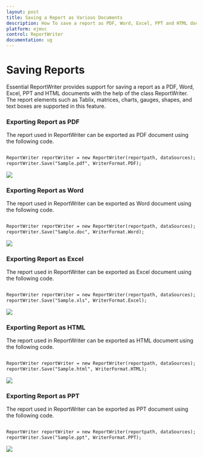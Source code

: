 ```yaml
---
layout: post
title: Saving a Report as Various Documents
description: How To save a report as PDF, Word, Excel, PPT and HTML documents?
platform: ejmvc
control: ReportWriter
documentation: ug
---
```


# Saving Reports

Essential ReportWriter provides support for saving a report as a PDF, Word, Excel, PPT and HTML documents with the help of the class ReportWriter. The report elements such as Tablix, matrices, charts, gauges, shapes, and text boxes are supported in this feature. 

### Exporting Report as PDF

The report used in ReportWriter can be exported as PDF document using the following code.

~~~html

ReportWriter reportWriter = new ReportWriter(reportpath, dataSources);
reportWriter.Save("Sample.pdf", WriterFormat.PDF);

~~~

![](MVC_Images/RDLExportPdf.png) 

### Exporting Report as Word

The report used in ReportWriter can be exported as Word document using the following code.

~~~html

ReportWriter reportWriter = new ReportWriter(reportpath, dataSources);
reportWriter.Save("Sample.doc", WriterFormat.Word);

~~~

![](MVC_Images/RDLExportWord.png) 

### Exporting Report as Excel

The report used in ReportWriter can be exported as Excel document using the following code.

~~~html

ReportWriter reportWriter = new ReportWriter(reportpath, dataSources);
reportWriter.Save("Sample.xls", WriterFormat.Excel);

~~~

![](MVC_Images/RDLExportExcel.png) 

### Exporting Report as HTML

The report used in ReportWriter can be exported as HTML document using the following code.

~~~html

ReportWriter reportWriter = new ReportWriter(reportpath, dataSources);
reportWriter.Save("Sample.html", WriterFormat.HTML);

~~~

![](MVC_Images/RDLExportHtml.png) 

### Exporting Report as PPT

The report used in ReportWriter can be exported as PPT document using the following code.

~~~html

ReportWriter reportWriter = new ReportWriter(reportpath, dataSources);
reportWriter.Save("Sample.ppt", WriterFormat.PPT);

~~~

![](MVC_Images/RDLExportPPT.png)